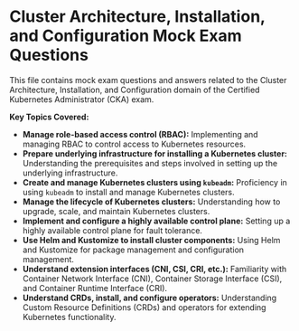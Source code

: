 # Cluster Architecture, Installation, and Configuration Mock Exam Questions

This file contains mock exam questions and answers related to the Cluster Architecture, Installation, and Configuration domain of the Certified Kubernetes Administrator (CKA) exam.

**Key Topics Covered:**

* **Manage role-based access control (RBAC):** Implementing and managing RBAC to control access to Kubernetes resources.
* **Prepare underlying infrastructure for installing a Kubernetes cluster:** Understanding the prerequisites and steps involved in setting up the underlying infrastructure.
* **Create and manage Kubernetes clusters using `kubeadm`:** Proficiency in using `kubeadm` to install and manage Kubernetes clusters.
* **Manage the lifecycle of Kubernetes clusters:** Understanding how to upgrade, scale, and maintain Kubernetes clusters.
* **Implement and configure a highly available control plane:** Setting up a highly available control plane for fault tolerance.
* **Use Helm and Kustomize to install cluster components:** Using Helm and Kustomize for package management and configuration management.
* **Understand extension interfaces (CNI, CSI, CRI, etc.):** Familiarity with Container Network Interface (CNI), Container Storage Interface (CSI), and Container Runtime Interface (CRI).
* **Understand CRDs, install, and configure operators:** Understanding Custom Resource Definitions (CRDs) and operators for extending Kubernetes functionality.
